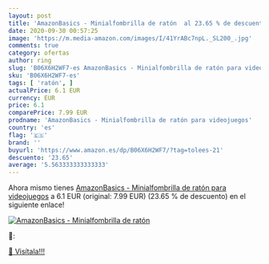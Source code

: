 ```yaml
---
layout: post
title: 'AmazonBasics - Minialfombrilla de ratón  al 23.65 % de descuento'
date: 2020-09-30 00:57:25
image: 'https://m.media-amazon.com/images/I/41YrABc7npL._SL200_.jpg'
comments: true
category: ofertas
author: ring
slug: 'B06X6H2WF7-es AmazonBasics - Minialfombrilla de ratón para videojuegos'
sku: 'B06X6H2WF7-es'
tags: [ 'ratón', ]
actualPrice: 6.1 EUR
currency: EUR
price: 6.1
comparePrice: 7.99 EUR
prodname: 'AmazonBasics - Minialfombrilla de ratón para videojuegos'
country: 'es'
flag: '🇪🇸'
brand: ''
buyurl: 'https://www.amazon.es/dp/B06X6H2WF7/?tag=tolees-21'
descuento: '23.65'
average: '5.563333333333333'
---
```


Ahora mismo tienes [AmazonBasics - Minialfombrilla de ratón para videojuegos](https://www.amazon.es/dp/B06X6H2WF7/?tag=tolees-21) a 6.1 EUR (original: 7.99 EUR) (23.65 %  de descuento) en el siguiente enlace!

[![AmazonBasics - Minialfombrilla de ratón ](https://m.media-amazon.com/images/I/41YrABc7npL._SL200_.jpg)](https://www.amazon.es/dp/B06X6H2WF7/?tag=tolees-21)

🔎:


[🛒 Visítala!!!](https://www.amazon.es/dp/B06X6H2WF7/?tag=tolees-21)
